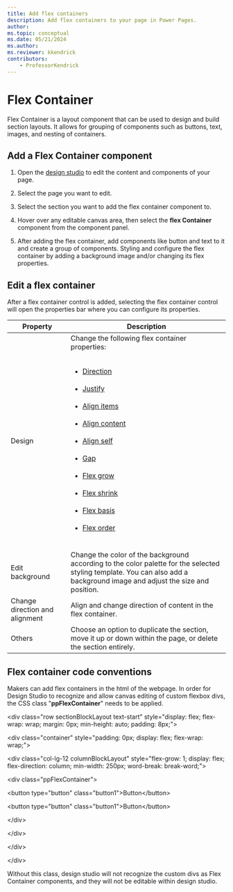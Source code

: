 ```yaml
---
title: Add flex containers
description: Add flex containers to your page in Power Pages.
author: 
ms.topic: conceptual
ms.date: 05/21/2024
ms.author: 
ms.reviewer: kkendrick
contributors:
    - ProfessorKendrick
---
```


# Flex Container

Flex Container is a layout component that can be used to design and build section layouts. It allows for grouping of components such as buttons, text, images, and nesting of containers.

## Add a Flex Container component

1. Open the [design studio](use-design-studio.md) to edit the content and components of your page.

1. Select the page you want to edit.

1. Select the section you want to add the flex container component to.

1. Hover over any editable canvas area, then select the **flex Container** component from the component panel.

1. After adding the flex container, add components like button and text to it and create a group of components. Styling and configure the flex container by adding a background image and/or changing its flex properties.

## Edit a flex container

After a flex container control is added, selecting the flex container control will open the properties bar where you can configure its properties.

| **Property** | **Description** |
|-------------------------|-------------------------|
| Design | Change the following flex container properties:</br><ul></br><li>[Direction](https://www.w3schools.com/css/css3_flexbox_container.asp#flex-direction)</li></br><li>[Justify](https://www.w3schools.com/css/css3_flexbox_container.asp#justify-content)</li></br><li>[Align items](https://www.w3schools.com/css/css3_flexbox_container.asp#align-items)</li></br><li>[Align content](https://www.w3schools.com/css/css3_flexbox_container.asp#align-content)</li></br><li>[Align self](https://www.w3schools.com/css/css3_flexbox_items.asp#align-self)</li></br><li>[Gap](https://www.w3schools.com/cssref/css3_pr_gap.php)</li></br><li>[Flex grow](https://www.w3schools.com/css/css3_flexbox_items.asp#flex-grow)</li></br><li>[Flex shrink](https://www.w3schools.com/css/css3_flexbox_items.asp#flex-shrink)</li></br><li>[Flex basis](https://www.w3schools.com/css/css3_flexbox_items.asp#flex-basis)</li></br><li>[Flex order](https://www.w3schools.com/css/css3_flexbox_items.asp#order)</li></br></ul> |
| Edit background | Change the color of the background according to the color palette for the selected styling template. You can also add a background image and adjust the size and position. |
| Change direction and alignment | Align and change direction of content in the flex container. |
| Others | Choose an option to duplicate the section, move it up or down within the page, or delete the section entirely. |


## Flex container code conventions

Makers can add flex containers in the html of the webpage. In order for Design Studio to recognize and allow canvas editing of custom flexbox divs, the CSS class "**ppFlexContainer**" needs to be applied.

&lt;div class="row sectionBlockLayout text-start" style="display: flex; flex-wrap: wrap; margin: 0px; min-height: auto; padding: 8px;"&gt;

&lt;div class="container" style="padding: 0px; display: flex; flex-wrap: wrap;"&gt;

&lt;div class="col-lg-12 columnBlockLayout" style="flex-grow: 1; display: flex; flex-direction: column; min-width: 250px; word-break: break-word;"&gt;

&lt;div class="ppFlexContainer"&gt;

&lt;button type="button" class="button1"&gt;Button&lt;/button&gt;

&lt;button type="button" class="button1"&gt;Button&lt;/button&gt;

&lt;/div&gt;

&lt;/div&gt;

&lt;/div&gt;

&lt;/div&gt;

Without this class, design studio will not recognize the custom divs as Flex Container components, and they will not be editable within design studio.

